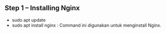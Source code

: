 ## Step 1 – Installing Nginx
* sudo apt update
* sudo apt install nginx :  Command ini digunakan untuk menginstall Nginx.
